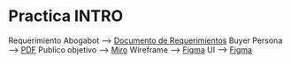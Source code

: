# Practica INTRO

Requerimiento Abogabot --> [Documento de Requerimientos](https://innovaccion-my.sharepoint.com/:w:/g/personal/launchx03475_innovaccion_mx/EfgjMglAn-hFvcpOiyZg4xcBwKK05MiPiXHERNAv0XzlWg?e=kc7Slw)
Buyer Persona --> [PDF](./Buyer_Persona.pdf)
Publico objetivo --> [Miro](https://miro.com/app/board/uXjVOHozZoI=/?invite_link_id=18677096640)
Wireframe --> [Figma](https://www.figma.com/file/s8bQl4OjddeZ58TtspRmcv/Wireframing-in-Figma?node-id=115%3A169)
UI --> [Figma](https://www.figma.com/file/s8bQl4OjddeZ58TtspRmcv/Wireframing-in-Figma?node-id=0%3A1)
